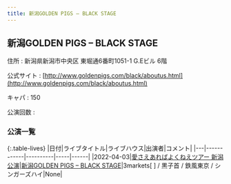 ```yaml
---
title: 新潟GOLDEN PIGS – BLACK STAGE
---
```

## 新潟GOLDEN PIGS – BLACK STAGE


住所
:    新潟県新潟市中央区 東堀通6番町1051-1 G.Eビル 6階

公式サイト
:    [http://www.goldenpigs.com/black/aboutus.html](http://www.goldenpigs.com/black/aboutus.html)

キャパ
:    150

公演回数
: 


### 公演一覧

{:.table-lives}
|日付|ライブタイトル|ライブハウス|出演者|コメント|
|---|------------|----------|-----|------|
|<span class="nowrap">2022-04-03</span>|[愛さえあればよくねえツアー 新潟公演](live013.html)|[新潟GOLDEN PIGS – BLACK STAGE](livehouse020.html)|3markets[ ] / 黒子首 / 鉄風東京 / シンガーズハイ|None|
